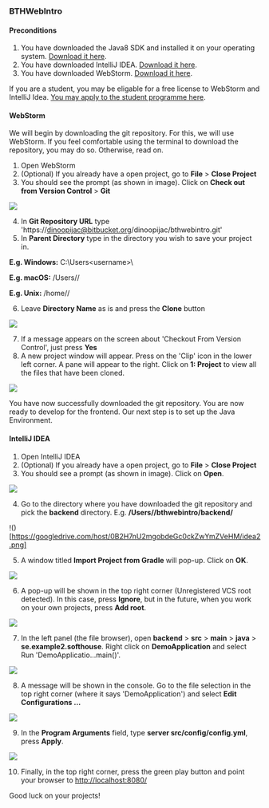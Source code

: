 ### BTHWebIntro

#### Preconditions
1. You have downloaded the Java8 SDK and installed it on your operating 
system. [Download it here](http://www.oracle.com/technetwork/java/javase/downloads/jdk8-downloads-2133151.html).
2. You have downloaded IntelliJ IDEA. [Download it here](https://www.jetbrains.com/idea/#chooseYourEdition).
3. You have downloaded WebStorm. [Download it here](https://www.jetbrains.com/webstorm/).

If you are a student, you may be eligable for a free license to WebStorm and IntelliJ Idea. [You may apply to the student programme here](https://www.jetbrains.com/student/).

#### WebStorm
We will begin by downloading the git repository. For this, we will use WebStorm. If you feel comfortable using the terminal to download the repository, you may do so. Otherwise, read on.

1. Open WebStorm
2. (Optional) If you already have a open project, go to **File** > **Close Project**
3. You should see the prompt (as shown in image). Click on **Check out from Version Control** > **Git**

![](https://googledrive.com/host/0B2H7nU2mgobdeGc0ckZwYmZVeHM/ws1.png) 

4. In **Git Repository URL** type 'https://dinoopijac@bitbucket.org/dinoopijac/bthwebintro.git'
5. In **Parent Directory** type in the directory you wish to save your project in.

**E.g. Windows:** C:\Users\<username>\

**E.g. macOS:** /Users/<username>/

**E.g. Unix:** /home/<username>/

6. Leave **Directory Name** as is and press the **Clone** button

![](https://googledrive.com/host/0B2H7nU2mgobdeGc0ckZwYmZVeHM/ws2.png)

7. If a message appears on the screen about 'Checkout From Version Control', just press **Yes**
8. A new project window will appear. Press on the 'Clip' icon in the lower left corner. A pane will appear to the right. Click on **1: Project** to view all the files that have been cloned.

![](https://googledrive.com/host/0B2H7nU2mgobdeGc0ckZwYmZVeHM/ws3.png)

You have now successfully downloaded the git repository. You are now ready to develop for the frontend. Our next step is to set up the Java Environment.


#### IntelliJ IDEA
1. Open IntelliJ IDEA
2. (Optional) If you already have a open project, go to **File** > **Close Project**
3. You should see a prompt (as shown in image). Click on **Open**.

![](https://googledrive.com/host/0B2H7nU2mgobdeGc0ckZwYmZVeHM/idea1.png)

4. Go to the directory where you have downloaded the git repository and pick the **backend** directory. E.g. **/Users/<username>/bthwebintro/backend/**

!()[https://googledrive.com/host/0B2H7nU2mgobdeGc0ckZwYmZVeHM/idea2.png]

5. A window titled **Import Project from Gradle** will pop-up. Click on **OK**.

![](https://googledrive.com/host/0B2H7nU2mgobdeGc0ckZwYmZVeHM/idea3.png)

6. A pop-up will be shown in the top right corner (Unregistered VCS root detected). In this case, press **Ignore**, but in the future, when you work on your own 
projects, press **Add root**.

![](https://googledrive.com/host/0B2H7nU2mgobdeGc0ckZwYmZVeHM/idea4.png)

7. In the left panel (the file browser), open **backend** > **src** > **main** > **java** > **se.example2.softhouse**. Right click on **DemoApplication** and 
select Run 'DemoApplicatio...main()'.

![](https://googledrive.com/host/0B2H7nU2mgobdeGc0ckZwYmZVeHM/idea5.png)

8. A message will be shown in the console. Go to the file selection in the top right corner (where it says 'DemoApplication') and select **Edit 
Configurations ...**

![](https://googledrive.com/host/0B2H7nU2mgobdeGc0ckZwYmZVeHM/idea6.png)

9. In the **Program Arguments** field, type **server src/config/config.yml**, press **Apply**.

![](https://googledrive.com/host/0B2H7nU2mgobdeGc0ckZwYmZVeHM/idea7.png)

10. Finally, in the top right corner, press the green play button and point your browser to [http://localhost:8080/](http://localhost:8080)

Good luck on your projects!
